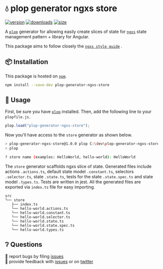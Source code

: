 # 💧 plop generator ngxs store

[![version][version-badge]][npm]
[![downloads][downloads-badge]][npm]
[![size][size-badge]][bundlephobia]

A [`plop`][plop] generator for allowing easily create slices of state for [`ngxs`][ngxs] state management pattern + library for Angular.

This package aims to follow closely the [`ngxs style guide`][ngxs-style-guide] .

## 📦 Installation

This package is hosted on [`npm`][npm].

```bash
npm install --save-dev plop-generator-ngxs-store
```

## 🥑 Usage

First, be sure you have [`plop`][plop] installed. Then, add the following line to your `plopfile.js`.

```javascript
plop.load("plop-generator-ngxs-store");
```

Now you'll have access to the `store` generator as shown below.

```bash
> plop-generator-ngxs-store@1.0.0 plop C:\dev\plop-generator-ngxs-store
> plop

? store name (examples: HelloWorld, hello-world): HelloWorld
```

The `store` generator scaffolds ngxs slice of state. Generated files include actions `.actions.ts`, default state model `.constant.ts`, selectors `.selector.ts`, state `.state.ts`, tests for the state `.state.spec.ts` and state model `.types.ts`.
Tests are written in jest.
All the generated files are exported via `index.ts` file for easy importing.

```text
src
└── store
   ├── index.ts
   └── hello-world.actions.ts
   └── hello-world.constant.ts
   └── hello-world.selector.ts
   └── hello-world.state.ts
   └── hello-world.state.spec.ts
   └── hello-world.types.ts
```

## ❔ Questions

🐛 report bugs by filing [issues][issues]  
📢 provide feedback with [issues][issues] or on [twitter][twitter]

[npm]: https://www.npmjs.com/package/plop-generator-ngxs-store
[version-badge]: https://img.shields.io/npm/plop-generator-ngxs-store.svg?style=flat-square
[downloads-badge]: https://img.shields.io/npm/dt/plop-generator-ngxs-store?style=flat-square
[contributing-badge]: https://img.shields.io/badge/PRs-welcome-success?style=flat-square
[bundlephobia]: https://bundlephobia.com/result?p=plop-generator-ngxs-store
[size-badge]: https://img.shields.io/bundlephobia/minzip/plop-generator-ngxs-store?style=flat-square
[issues]: https://github.com/lukasz-pekala/plop-generator-ngxs-store/issues
[twitter]: https://twitter.com/lukasz_pekala
[plop]: https://plopjs.com
[ngxs]: https://www.ngxs.io/
[ngxs-style-guide]: https://www.ngxs.io/recipes/style-guide
